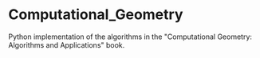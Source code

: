 # Computational_Geometry
Python implementation of the algorithms in the "Computational Geometry: Algorithms and Applications" book.
